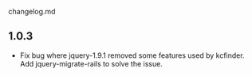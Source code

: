 changelog.md

## 1.0.3

* Fix bug where jquery-1.9.1 removed some features used by kcfinder. Add jquery-migrate-rails to solve the issue.
